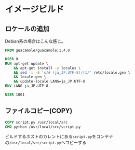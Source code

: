 # イメージビルド

## ロケールの追加

Debian系の場合はこんな感じ。

```Dockerfile
FROM guacamole/guacamole:1.4.0

USER 0
RUN apt-get update \
    && apt-get install -y locales \
    && sed -i -E 's/# (ja_JP.UTF-8)/\1/' /etc/locale.gen \
    && locale-gen \
    && update-locale LANG=ja_JP.UTF-8
ENV LANG ja_JP.UTF-8

USER 1001
```

## ファイルコピー(COPY)

```Dockerfile
COPY script.py /usr/local/src
CMD python /usr/local/src/script.py
```

ビルドするホストのカレントにある`script.py`をコンテナの`/usr/local/src/script.py`へコピーする
